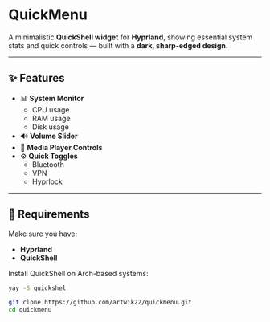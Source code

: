 # QuickMenu

A minimalistic **QuickShell widget** for **Hyprland**, showing essential system stats and quick controls — built with a **dark, sharp-edged design**.

---

## ✨ Features

- 📊 **System Monitor**
  - CPU usage
  - RAM usage
  - Disk usage
- 🔊 **Volume Slider**
- 🎵 **Media Player Controls**
- ⚙️ **Quick Toggles**
  - Bluetooth
  - VPN
  - Hyprlock

---

## 🧩 Requirements

Make sure you have:

- **Hyprland**
- **QuickShell**

Install QuickShell on Arch-based systems:

```bash
yay -S quickshel
```
```bash
git clone https://github.com/artwik22/quickmenu.git
cd quickmenu
